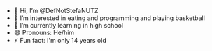 - 👋 Hi, I’m @DefNotStefaNUTZ
- 👀 I’m interested in eating and programming and playing basketball
- 🌱 I’m currently learning in high school
- 😄 Pronouns: He/him
- ⚡ Fun fact: I'm only 14 years old

<!---
DefNotStefaNUTZ/DefNotStefaNUTZ is a ✨ special ✨ repository because its `README.md` (this file) appears on your GitHub profile.
You can click the Preview link to take a look at your changes.
--->
